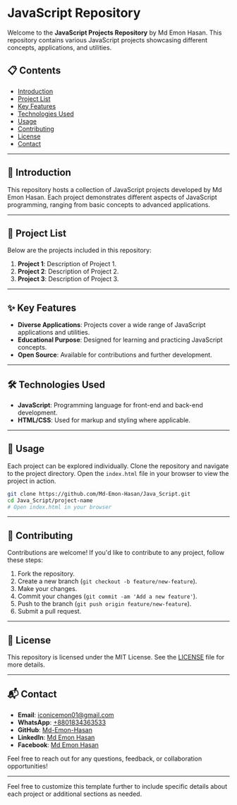 # JavaScript Repository

Welcome to the **JavaScript Projects Repository** by Md Emon Hasan. This repository contains various JavaScript projects showcasing different concepts, applications, and utilities.

## 📋 Contents

- [Introduction](#introduction)
- [Project List](#project-list)
- [Key Features](#key-features)
- [Technologies Used](#technologies-used)
- [Usage](#usage)
- [Contributing](#contributing)
- [License](#license)
- [Contact](#contact)

---

## 📖 Introduction

This repository hosts a collection of JavaScript projects developed by Md Emon Hasan. Each project demonstrates different aspects of JavaScript programming, ranging from basic concepts to advanced applications.

---

## 📁 Project List

Below are the projects included in this repository:

1. **Project 1**: Description of Project 1.
2. **Project 2**: Description of Project 2.
3. **Project 3**: Description of Project 3.
   <!-- Add more projects as necessary -->

---

## ✨ Key Features

- **Diverse Applications**: Projects cover a wide range of JavaScript applications and utilities.
- **Educational Purpose**: Designed for learning and practicing JavaScript concepts.
- **Open Source**: Available for contributions and further development.

---

## 🛠️ Technologies Used

- **JavaScript**: Programming language for front-end and back-end development.
- **HTML/CSS**: Used for markup and styling where applicable.

---

## 🚀 Usage

Each project can be explored individually. Clone the repository and navigate to the project directory. Open the `index.html` file in your browser to view the project in action.

```bash
git clone https://github.com/Md-Emon-Hasan/Java_Script.git
cd Java_Script/project-name
# Open index.html in your browser
```

---

## 🤝 Contributing

Contributions are welcome! If you'd like to contribute to any project, follow these steps:

1. Fork the repository.
2. Create a new branch (`git checkout -b feature/new-feature`).
3. Make your changes.
4. Commit your changes (`git commit -am 'Add a new feature'`).
5. Push to the branch (`git push origin feature/new-feature`).
6. Submit a pull request.

---

## 📜 License

This repository is licensed under the MIT License. See the [LICENSE](LICENSE) file for more details.

---

## 📬 Contact

- **Email**: [iconicemon01@gmail.com](mailto:iconicemon01@gmail.com)
- **WhatsApp**: [+8801834363533](https://wa.me/8801834363533)
- **GitHub**: [Md-Emon-Hasan](https://github.com/Md-Emon-Hasan)
- **LinkedIn**: [Md Emon Hasan](https://www.linkedin.com/in/md-emon-hasan)
- **Facebook**: [Md Emon Hasan](https://www.facebook.com/mdemon.hasan2001/)

Feel free to reach out for any questions, feedback, or collaboration opportunities!

---

Feel free to customize this template further to include specific details about each project or additional sections as needed.
